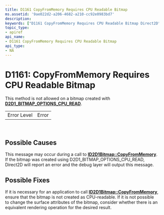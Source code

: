 ```yaml
---
title: D1161 CopyFromMemory Requires CPU Readable Bitmap
ms.assetid: '9ae022d2-a206-4682-a210-cc92e0983bd7'
description: 
keywords: ["D1161 CopyFromMemory Requires CPU Readable Bitmap Direct2D"]
topic_type:
- apiref
api_name:
- D1161 CopyFromMemory Requires CPU Readable Bitmap
api_type:
- NA
---
```


# D1161: CopyFromMemory Requires CPU Readable Bitmap

This method is not allowed on a bitmap created with [**D2D1\_BITMAP\_OPTIONS\_CPU\_READ**](--d2d1-bitmap-options.md).



|             |       |
|-------------|-------|
| Error Level | Error |



 

## Possible Causes

This message may occur during a call to [**ID2D1Bitmap::CopyFromMemory**](id2d1bitmap-copyfrommemory.md). If the bitmap was created using D2D1\_BITMAP\_OPTIONS\_CPU\_READ, Direct2D will report an error and the debug layer will output this message.

## Possible Fixes

If it is necessary for an application to call [**ID2D1Bitmap::CopyFromMemory**](id2d1bitmap-copyfrommemory.md), ensure that the bitmap is not created as CPU-readable. If it is not possible to change the surface attributes of the bitmap, consider whether there is an equivalent rendering operation for the desired result.

 

 




